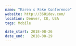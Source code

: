 ```yaml
---
name: "Karen's Fake Conference"
website: http://360idev.com/
location: Denver, CO, USA
tags: Mobile

date_start: 2018-08-26
date_end:   2018-08-29
---
```

